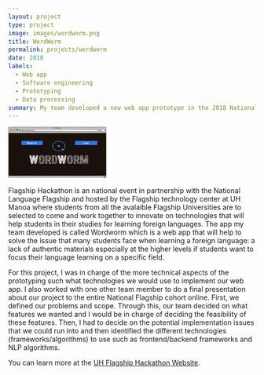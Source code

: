 ```yaml
---
layout: project
type: project
image: images/wordworm.png
title: WordWorm
permalink: projects/wordworm
date: 2018
labels:
  - Web app
  - Software engineering
  - Prototyping
  - Data processing
summary: My team developed a new web app prototype in the 2018 National Flagship Hackathon hosted by UH.
---
```


<img width="200px" 
     class="rounded float-start pe-4" 
     src="../images/wordworm.png">

Flagship Hackathon is an national event in partnership with the National Language Flagship and hosted by the Flagship technology center at UH Manoa where students from all the avalaible Flagship Universities are to selected to come and work together to innovate on technologies that will help students in their studies for learning foreign languages. The app my team developed is called Wordworm which is a web app that will help to solve the issue that many students face when learning a foreign language: a lack of authentic materials especially at the higher levels if students want to focus their language learning on a specific field. 

For this project, I was in charge of the more technical aspects of the prototyping such what technologies we would use to implement our web app. I also worked with one other team member to do a final presentation about our project to the entire National Flagship cohort online.  First, we defined our problems and scope. Through this, our team decided on what features we wanted and I would be in charge of deciding the feasibility of these features. Then, I had to decide on the potential implementation issues that we could run into and then identified the different technologies (frameworks/algorithms) to use such as frontend/backend frameworks and NLP algorithms.

You can learn more at the [UH Flagship Hackathon Website](https://lftic.lll.hawaii.edu/hackathon2018/).





